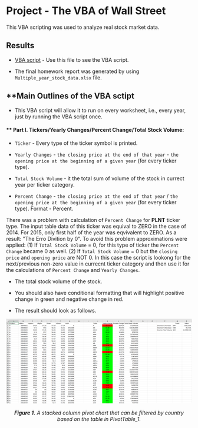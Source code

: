 # **Project - The VBA of Wall Street**

This VBA scripting was used to analyze real stock market data.


## **Results**

* [VBA script](vba_code.vb) - Use this file to see the VBA script.

* The final homework report was generated by using `Multiple_year_stock_data.xlsx` file.


## **Main Outlines of the VBA sctipt

* This VBA script will allow it to run on every worksheet, i.e., every year, just by running the VBA script once.

#### ** Part I. Tickers/Yearly Changes/Percent Change/Total Stock Volume:

  * `Ticker` - Every type of the ticker symbol is printed.

  * `Yearly Changes` - `the closing price at the end of that year` - `the opening price at the beginning of a given year` (for every ticker type).
  
  * `Total Stock Volume` - it the total sum of volume of the stock in currect year per ticker category.

  * `Percent Change` - `the closing price at the end of that year` / `the opening price at the beginning of a given year` (for every ticker type). Format - Percent.
  
  There was a problem with calculation of `Percent Change` for **PLNT** ticker type. The input table data of this ticker was equival to ZERO in the case of 2014. For 2015,  only first half of the year was eqvivalent to ZERO. As a result: "The Erro Divition by 0".
  To avoid this problem approximations were applied:
  (1) If `Total Stock Volume` = 0, for this type of ticker the `Percent Change` became 0 as well.
  (2) If `Total Stock Volume` = 0 but the `closing price` and `opening price` are NOT 0. In this case the script is lookong for the next/previous non-zero value in currecnt ticker category and then use it for the calculations of `Percent Change` and `Yearly Changes`.
  
  
  
  
  


  * The total stock volume of the stock.

* You should also have conditional formatting that will highlight positive change in green and negative change in red.

* The result should look as follows.

![solution_2014](Images/2014.png)
<p align="center">
 <em><b>Figure 1.</b> A stacked column pivot chart that can be filtered by country based on the table in PivotTable_1.</em>
</p>  

